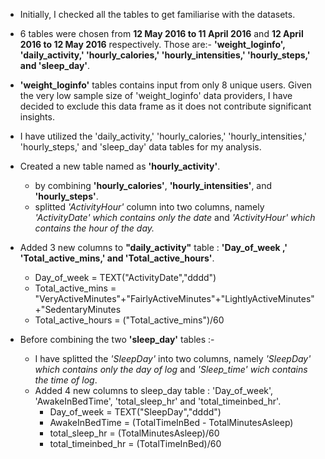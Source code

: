 - Initially, I checked all the tables to get familiarise with the datasets.
- 6 tables were chosen from **12 May 2016 to 11 April 2016** and **12 April 2016 to 12 May 2016** respectively. Those are:- **'weight_loginfo', 'daily_activity,' 'hourly_calories,' 'hourly_intensities,' 'hourly_steps,' and  'sleep_day'**.
- **'weight_loginfo'** tables contains input from only 8 unique users. Given the very low sample size of 'weight_loginfo' data providers, I have decided to exclude this data frame  as it does not contribute significant insights.
- I have utilized the 'daily_activity,' 'hourly_calories,' 'hourly_intensities,' 'hourly_steps,' and  'sleep_day' data tables for my analysis.
-  Created a new table named as **'hourly_activity'**.
   * by combining **'hourly_calories'**, **'hourly_intensities'**, and **'hourly_steps'**.
   * splitted *'ActivityHour'* column into two columns, namely *'ActivityDate' which contains only the date* and *'ActivityHour' which contains the hour of the day.*       
- Added 3 new columns to **"daily_activity"** table : **'Day_of_week ,' 'Total_active_mins,' and 'Total_active_hours'**.
  * Day_of_week        = TEXT("ActivityDate","dddd")
  * Total_active_mins  = "VeryActiveMinutes"+"FairlyActiveMinutes"+"LightlyActiveMinutes"+"SedentaryMinutes
  * Total_active_hours = ("Total_active_mins")/60

- Before combining the two **'sleep_day'** tables :-
   -  I have splitted the *'SleepDay'* into two columns, namely *'SleepDay' which contains only the day of log* and *'Sleep_time' wich contains the time of log*.
   - Added 4 new columns to sleep_day table : 'Day_of_week', 'AwakeInBedTime', 'total_sleep_hr' and 'total_timeinbed_hr'.
       * Day_of_week        = TEXT("SleepDay","dddd")
       * AwakeInBedTime     = (TotalTimeInBed - TotalMinutesAsleep)
       * total_sleep_hr     = (TotalMinutesAsleep)/60
       * total_timeinbed_hr = (TotalTimeInBed)/60 
